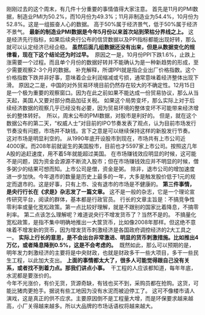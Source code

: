 刚刚过去的这个周末，有几件十分重要的事情值得大家注意。 首先是11月的PMI数据，制造业PMI为50.2%，而10月份为49.3%；11月非制造业为54.4%，10月份为52.8%。这是一组振奋人心的数据。 高于50%属于经济景气，低于50%属于经济不景气。 **最新的制造业PMI数据是今年5月份以来首次站到荣枯分界线之上。** 这是经济先行指标，如果后续央行公布的信贷数据以及PPI指标都能出现好转，那么就可以认定经济已经企稳。 **虽然后面几组数据还没有出来，但是从数据变化的规律看，现在下这个结论还为时过早。**  原因之一是，10月份PPI下跌1.6%，止跌上涨需要一个过程。而且单个月份的数据好转并不能确认为是一种新趋势的形成，至少需要观察2-3个月的数据。 补充解释，所谓PPI就是指企业出厂价格指数。这个价格指数下跌并非好事，意味着企业利润缩减或亏损，通常意味着经济整体出现下滑。 原因之二是，中国的对外贸易环境目前仍然存在较大的不确定性。12月15日是一个极为重要的观察窗口。因为在此之前如果不能达成一份贸易协议，那么从当天起，美国人又要对部分商品加征关税。 如果这个局势变坏，那么实际上对于后续经济数据的观察几乎已经没有必要，因为贸易环境的整体变坏不可能带来经济增长的整体转好。 
所以，周末公布的PMI数据，对股市是利好的。
但是，就在这个数据公布的第二天，“权威人士”对目前的IPO节奏发表了观点，认为目前市场发行节奏没有问题，市场并不缺钱。言下之意是可以继续保持这样的新股发行节奏。
 
这对市场是明显利空的。 从1990年底开设股市到现在，市场共有上市公司近4000家。而208年前就诞生的美国股市，目前也才5597家上市公司。按照这几年A股的追赶速度，用不着5年就能超过美国。 在市场赚钱效应明显的时候，这可能不是问题，因为资金会源源不断流入股市；但在市场赚钱效应并不明显的时候，僧多粥少的结果可想而知。上市公司是僧，资金是粥。 除非，退市公司的增加速度进一步加快。今年退市的数量是历史上最多的一年，大多是触发股价低于1元的规定而退市的。这是好事，只有上市、没有退市的市场是不健康的。 **第三件事情，是央行行长在《求是》杂志发了一篇文章。** 这不是一般的杂志，它是一个理论宣传研究平台，阅读的群体，基本都是行政官员。 行长的文章主旨是：不搞竞争性零利率或量化宽松政策。第一点比较好理解，就是不跟别的国家比着降息，不搞零利率。 第二点该怎么理解呢？难道说央行不增发货币了？当然不是的。 不搞量化宽松政策，是指不集中明确地推出一大筐货币，比如像2008年那样。但这绝不意味着不增发新的货币，因为增发货币刺激经济是各国政府调控经济的2大工具之一。 **实际上行长的意思，是不会出台非常激进、明显的货币刺激措施。比如推出4万亿，或者降息降到0.5%，这是不会考虑的。**  既然如此，那么可以预期的是，明年发力刺激经济的主要将是中央财政，也就是财政多干一些大项目，多干一些民生工程，以此加大支出。 **上面的事情都太大了，很多人可能觉得跟自己没有关系，或者找不到着力点。那我们讲点小事。**  干工程的人应该都知道，每年年底，水泥都是要涨价的。  
今年不光涨价，有价无货，货源奇缺，有钱也买不到，采购员都在抢购。这货，可能比猪肉更抢手。据说有些工地因为没有水泥而被迫停工了。 这可不像楼市请人演戏，这是真正的供不应求。主要原因倒不是工程量大增，而是环保要求越来越高，小厂关得越来越多。所以大品牌的市场话语权将越来越大。
